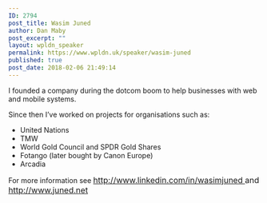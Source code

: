 ```yaml
---
ID: 2794
post_title: Wasim Juned
author: Dan Maby
post_excerpt: ""
layout: wpldn_speaker
permalink: https://www.wpldn.uk/speaker/wasim-juned
published: true
post_date: 2018-02-06 21:49:14
---
```

I founded a company during the dotcom boom to help businesses with web and mobile systems.

Since then I’ve worked on projects for organisations such as:
<ul>
 	<li>United Nations</li>
 	<li>TMW</li>
 	<li>World Gold Council and SPDR Gold Shares</li>
 	<li>Fotango (later bought by Canon Europe)</li>
 	<li>Arcadia</li>
</ul>
For more information see <a style="font-size: 16px; background-color: #ffffff;" href="http://www.linkedin.com/in/wasimjuned">http://www.linkedin.com/in/wasimjuned </a><span style="font-size: 16px;">and </span><a style="font-size: 16px; background-color: #ffffff;" href="http://www.juned.net">http://www.juned.net</a>
